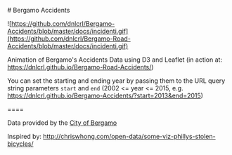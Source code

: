 # Bergamo Accidents

![https://github.com/dnlcrl/Bergamo-Accidents/blob/master/docs/incidenti.gif](https://github.com/dnlcrl/Bergamo-Road-Accidents/blob/master/docs/incidenti.gif)

Animation of Bergamo's Accidents Data using D3 and Leaflet (in action at: https://dnlcrl.github.io/Bergamo-Road-Accidents/)

You can set the starting and ending year by passing them to the URL query string parameters ```start``` and ```end``` (2002 <= year <= 2015, e.g. https://dnlcrl.github.io/Bergamo-Accidents/?start=2013&end=2015)

====

Data provided by the [City of Bergamo](https://www.dati.lombardia.it/Mobilit-e-trasporti/Comune-Bergamo-Incidenti-stradali/hds3-pqjq)

Inspired by: http://chriswhong.com/open-data/some-viz-phillys-stolen-bicycles/
